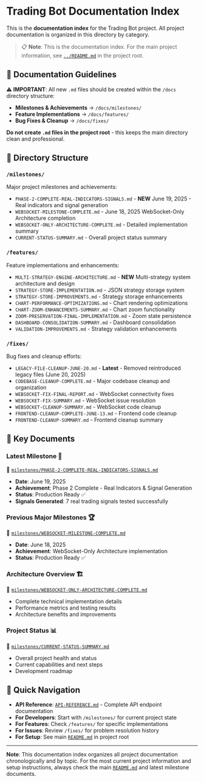 # Trading Bot Documentation Index

This is the **documentation index** for the Trading Bot project. All project documentation is organized in this directory by category.

> 📋 **Note**: This is the documentation index. For the main project information, see [`../README.md`](../README.md) in the project root.

## 📝 **Documentation Guidelines**

⚠️ **IMPORTANT**: All new `.md` files should be created within the `/docs` directory structure:

- **Milestones & Achievements** → `/docs/milestones/`
- **Feature Implementations** → `/docs/features/`
- **Bug Fixes & Cleanup** → `/docs/fixes/`

**Do not create `.md` files in the project root** - this keeps the main directory clean and professional.

## 📁 Directory Structure

### `/milestones/`

Major project milestones and achievements:

- `PHASE-2-COMPLETE-REAL-INDICATORS-SIGNALS.md` - **NEW** June 19, 2025 - Real indicators and signal generation
- `WEBSOCKET-MILESTONE-COMPLETE.md` - June 18, 2025 WebSocket-Only Architecture completion
- `WEBSOCKET-ONLY-ARCHITECTURE-COMPLETE.md` - Detailed implementation summary
- `CURRENT-STATUS-SUMMARY.md` - Overall project status summary

### `/features/`

Feature implementations and enhancements:

- `MULTI-STRATEGY-ENGINE-ARCHITECTURE.md` - **NEW** Multi-strategy system architecture and design
- `STRATEGY-STORE-IMPLEMENTATION.md` - JSON strategy storage system
- `STRATEGY-STORE-IMPROVEMENTS.md` - Strategy storage enhancements
- `CHART-PERFORMANCE-OPTIMIZATIONS.md` - Chart rendering optimizations
- `CHART-ZOOM-ENHANCEMENTS-SUMMARY.md` - Chart zoom functionality
- `ZOOM-PRESERVATION-FINAL-IMPLEMENTATION.md` - Zoom state persistence
- `DASHBOARD-CONSOLIDATION-SUMMARY.md` - Dashboard consolidation
- `VALIDATION-IMPROVEMENTS.md` - Strategy validation enhancements

### `/fixes/`

Bug fixes and cleanup efforts:

- `LEGACY-FILE-CLEANUP-JUNE-20.md` - **Latest** - Removed reintroduced legacy files (June 20, 2025)
- `CODEBASE-CLEANUP-COMPLETE.md` - Major codebase cleanup and organization
- `WEBSOCKET-FIX-FINAL-REPORT.md` - WebSocket connectivity fixes
- `WEBSOCKET-FIX-SUMMARY.md` - WebSocket issue resolution
- `WEBSOCKET-CLEANUP-SUMMARY.md` - WebSocket code cleanup
- `FRONTEND-CLEANUP-COMPLETE-JUNE-13.md` - Frontend code cleanup
- `FRONTEND-CLEANUP-SUMMARY.md` - Frontend cleanup summary

## 📖 Key Documents

### **Latest Milestone** 🎉

📄 [`milestones/PHASE-2-COMPLETE-REAL-INDICATORS-SIGNALS.md`](milestones/PHASE-2-COMPLETE-REAL-INDICATORS-SIGNALS.md)

- **Date**: June 19, 2025
- **Achievement**: Phase 2 Complete - Real Indicators & Signal Generation
- **Status**: Production Ready ✅
- **Signals Generated**: 7 real trading signals tested successfully

### **Previous Major Milestones** 🏆

📄 [`milestones/WEBSOCKET-MILESTONE-COMPLETE.md`](milestones/WEBSOCKET-MILESTONE-COMPLETE.md)

- **Date**: June 18, 2025
- **Achievement**: WebSocket-Only Architecture implementation
- **Status**: Production Ready ✅

### **Architecture Overview** 🏗️

📄 [`milestones/WEBSOCKET-ONLY-ARCHITECTURE-COMPLETE.md`](milestones/WEBSOCKET-ONLY-ARCHITECTURE-COMPLETE.md)

- Complete technical implementation details
- Performance metrics and testing results
- Architecture benefits and improvements

### **Project Status** 📊

📄 [`milestones/CURRENT-STATUS-SUMMARY.md`](milestones/CURRENT-STATUS-SUMMARY.md)

- Overall project health and status
- Current capabilities and next steps
- Development roadmap

## 🚀 Quick Navigation

- **API Reference**: [`API-REFERENCE.md`](API-REFERENCE.md) - Complete API endpoint documentation
- **For Developers**: Start with `/milestones/` for current project state
- **For Features**: Check `/features/` for specific implementations
- **For Issues**: Review `/fixes/` for problem resolution history
- **For Setup**: See main [`README.md`](../README.md) in project root

---

**Note**: This documentation index organizes all project documentation chronologically and by topic. For the most current project information and setup instructions, always check the main [`README.md`](../README.md) and latest milestone documents.
